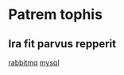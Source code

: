 # Patrem tophis

## Ira fit parvus repperit
[rabbitmq](rabbit-start.md)
[mysql](./mysql/mysqlIndex.md)
